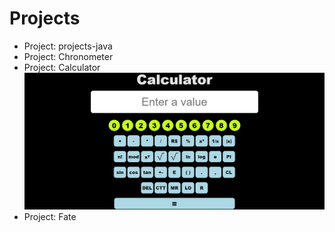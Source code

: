 # Projects  

- Project: projects-java
- Project: Chronometer
- Project: Calculator
![Alt text](calculator.jpg)
- Project: Fate

